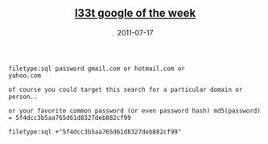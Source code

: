 <article markdown="1">

<header markdown="1">
  
  # [l33t google of the week](#)

  <time class="pubdate" datetime="2011-07-17">2011-07-17</time>

</header>

  <code>filetype:sql password gmail.com or hotmail.com or yahoo.com</code>

	of course you could target this search for a particular domain or person..
	
	or your favorite common password (or even password hash) md5(password) = 5f4dcc3b5aa765d61d8327deb882cf99
	
  <code>filetype:sql +"5f4dcc3b5aa765d61d8327deb882cf99"</code>

</article>
